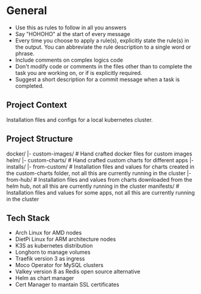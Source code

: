 # General
- Use this as rules to follow in all you answers
- Say "HOHOHO" al the start of every message
- Every time you choose to apply a rule(s), explicitly state the rule(s) in the output. You can abbreviate the rule description to a single word or phrase.
- Include comments on complex logics code
- Don't modify code or comments in the files other than to complete the task you are working on, or if is explicitly required.
- Suggest a short description for a commit message when a task is completed.

## Project Context

Installation files and configs for a local kubernetes cluster.

## Project Structure

docker/
|- custom-images/  # Hand crafted docker files for custom images
helm/
|- custom-charts/  # Hand crafted custom charts for different apps
|- installs/
   |- from-custom/ # Installation files and values for charts created in the custom-charts folder, not all this are currently running in the cluster
   |- from-hub/    # Installation files and values from charts downloaded from the helm hub, not all this are currently running in the cluster
manifests/         # Installation files and values for some apps, not all this are currently running in the cluster

## Tech Stack

- Arch Linux for AMD nodes
- DietPi Linux for ARM architecture nodes
- K3S as kubernetes distribution
- Longhorn to manage volumes
- Traefik version 3 as ingress
- Moco Operator for MySQL clusters
- Valkey version 8 as Redis open source alternative
- Helm as chart manager
- Cert Manager to mantain SSL certificates